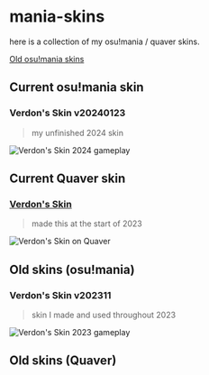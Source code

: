 # mania-skins
here is a collection of my osu!mania / quaver skins.

[Old osu!mania skins](https://github.com/Verdonn/mania-skins?tab=readme-ov-file#old-skins)


## Current osu!mania skin

### Verdon's Skin v20240123
> my unfinished 2024 skin

![Verdon's Skin 2024 gameplay](https://i.imgur.com/GMsPAuS.png)

## Current Quaver skin

### [Verdon's Skin](https://steamcommunity.com/sharedfiles/filedetails/?id=2938951677)
> made this at the start of 2023

![Verdon's Skin on Quaver](https://steamuserimages-a.akamaihd.net/ugc/2012583396739128983/82DAAEB9FBE3D78E5E483C2874CBD4F85A8C359B/?imw=5000&imh=5000&ima=fit&impolicy=Letterbox&imcolor=%23000000&letterbox=false)



## Old skins (osu!mania)

### Verdon's Skin v202311
> skin I made and used throughout 2023

![Verdon's Skin 2023 gameplay](https://i.imgur.com/IjDvnIu.png)




## Old skins (Quaver)